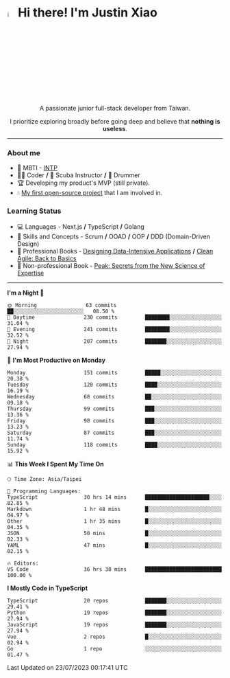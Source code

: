 # <img src="https://media.giphy.com/media/hvRJCLFzcasrR4ia7z/giphy.gif" width="5%">Hi there! I'm Justin Xiao
<p align="center">A passionate junior full-stack developer from Taiwan.  </p>
<p align="center">I prioritize exploring broadly before going deep and believe that <b>nothing is useless</b>.</p>

---
### About me
- 👀 MBTI - [INTP](https://www.16personalities.com/intp-personality)
- 👨‍💻 Coder **/** 🤿 Scuba Instructor **/** 🥁 Drummer
- 🏆 Developing my product's MVP (still private).
- 💧 [My first open-source project](https://github.com/Game-as-a-Service/Game-Lobby-Web) that I am involved in.

### Learning Status
- ‍💻 Languages - Next.js **/** TypeScript **/** Golang
- 🧠 Skills and Concepts - Scrum **/** OOAD **/** OOP **/** DDD (Domain-Driven Design)
- 📖 Professional Books - [Designing Data-Intensive Applications](https://a.co/d/aNTrecE) **/** [Clean Agile: Back to Basics](https://a.co/d/5K1qUNh)
- 🔖 Non-professional Book - [Peak: Secrets from the New Science of Expertise](https://a.co/d/9aoCxyl)

---
<!--START_SECTION:waka-->
**I'm a Night 🦉** 

```text
🌞 Morning                63 commits          ██░░░░░░░░░░░░░░░░░░░░░░░   08.50 % 
🌆 Daytime                230 commits         ████████░░░░░░░░░░░░░░░░░   31.04 % 
🌃 Evening                241 commits         ████████░░░░░░░░░░░░░░░░░   32.52 % 
🌙 Night                  207 commits         ███████░░░░░░░░░░░░░░░░░░   27.94 % 
```
📅 **I'm Most Productive on Monday** 

```text
Monday                   151 commits         █████░░░░░░░░░░░░░░░░░░░░   20.38 % 
Tuesday                  120 commits         ████░░░░░░░░░░░░░░░░░░░░░   16.19 % 
Wednesday                68 commits          ██░░░░░░░░░░░░░░░░░░░░░░░   09.18 % 
Thursday                 99 commits          ███░░░░░░░░░░░░░░░░░░░░░░   13.36 % 
Friday                   98 commits          ███░░░░░░░░░░░░░░░░░░░░░░   13.23 % 
Saturday                 87 commits          ███░░░░░░░░░░░░░░░░░░░░░░   11.74 % 
Sunday                   118 commits         ████░░░░░░░░░░░░░░░░░░░░░   15.92 % 
```


📊 **This Week I Spent My Time On** 

```text
🕑︎ Time Zone: Asia/Taipei

💬 Programming Languages: 
TypeScript               30 hrs 14 mins      █████████████████████░░░░   82.85 % 
Markdown                 1 hr 48 mins        █░░░░░░░░░░░░░░░░░░░░░░░░   04.97 % 
Other                    1 hr 35 mins        █░░░░░░░░░░░░░░░░░░░░░░░░   04.35 % 
JSON                     50 mins             █░░░░░░░░░░░░░░░░░░░░░░░░   02.33 % 
YAML                     47 mins             █░░░░░░░░░░░░░░░░░░░░░░░░   02.15 % 

🔥 Editors: 
VS Code                  36 hrs 30 mins      █████████████████████████   100.00 % 
```

**I Mostly Code in TypeScript** 

```text
TypeScript               20 repos            ███████░░░░░░░░░░░░░░░░░░   29.41 % 
Python                   19 repos            ███████░░░░░░░░░░░░░░░░░░   27.94 % 
JavaScript               19 repos            ███████░░░░░░░░░░░░░░░░░░   27.94 % 
Vue                      2 repos             █░░░░░░░░░░░░░░░░░░░░░░░░   02.94 % 
Go                       1 repo              ░░░░░░░░░░░░░░░░░░░░░░░░░   01.47 % 
```




 Last Updated on 23/07/2023 00:17:41 UTC
<!--END_SECTION:waka-->
